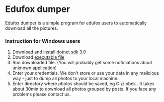 # Edufox dumper

Edufox dumper is a simple program for edufox users to automatically download all the pictures.

### Instruction for Windows users

1. Download and install <a href="https://dotnet.microsoft.com/download/thank-you/dotnet-sdk-3.0.100-windows-x64-installer" target="_blank">dotnet sdk 3.0</a>
2. Download <a href="https://github.com/marta-kanak/edufox.dumper/raw/master/bin/Release/netcoreapp3.0/win10-x64/publih/Edufox.exe">executable file </a>
2. Run downloaded file. (You will probably get some noficiations about unknown application)
3. Enter your credentials. We don't store or use your data in any malicious way - just to dump all photos to your local machine.
4. Enter directory where photos should be saved, eg C:\zlobek . It takes about 30min to download all photos grouped by posts. If you face any problems please contact us.

